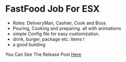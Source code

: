 # FastFood Job For ESX
* Roles: DeliveryMan, Cashier, Cook and Boss.
* Pouring, Cooking and preparing. all with animations
* simple Config file for easy customization.
* drink, burger, package etc. items !
* a good building

You Can See The Release Post [Here]()
[](https://i.imgur.com/kkciLLl.jpeg)

